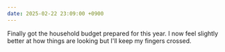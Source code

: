 ```yaml
---
date: 2025-02-22 23:09:00 +0900
---
```


Finally got the household budget prepared for this year. I now feel slightly better at how things are looking but I'll keep my fingers crossed.

